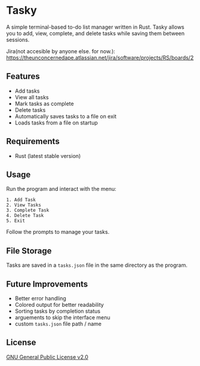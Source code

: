 # Tasky

A simple terminal-based to-do list manager written in Rust. Tasky allows you to add, view, complete, and delete tasks while saving them between sessions.

Jira(not accesible by anyone else. for now.): https://theunconcernedape.atlassian.net/jira/software/projects/RS/boards/2

## Features
- Add tasks
- View all tasks
- Mark tasks as complete
- Delete tasks
- Automatically saves tasks to a file on exit
- Loads tasks from a file on startup

## Requirements
- Rust (latest stable version)

## Usage
Run the program and interact with the menu:
```
1. Add Task
2. View Tasks
3. Complete Task
4. Delete Task
5. Exit
```
Follow the prompts to manage your tasks.

## File Storage
Tasks are saved in a `tasks.json` file in the same directory as the program.

## Future Improvements
- Better error handling
- Colored output for better readability
- Sorting tasks by completion status
- arguements to skip the interface menu
- custom `tasks.json` file path / name

## License

[GNU General Public License v2.0](https://choosealicense.com/licenses/gpl-2.0/)
